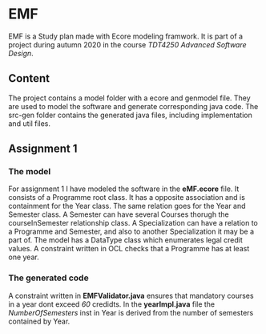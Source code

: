 # EMF
EMF is a Study plan made with Ecore modeling framwork. It is part of a project during autumn 2020 in the course *TDT4250 Advanced Software Design*.

## Content
The project contains a model folder with a ecore and genmodel file. They are used to model the software and generate corresponding java code.
The src-gen folder contains the generated java files, including implementation and util files.

## Assignment 1
### The model
For assignment 1 I have modeled the software in the **eMF.ecore** file. It consists of a Programme root class. It has a opposite association and is containment for the Year class. The same relation goes for the Year and Semester class. A Semester can have several Courses thorugh the courseInSemester relationship class. A Specialization can have a relation to a Programme and Semester, and also to another Specialization it may be a part of. The model has a DataType class which enumerates legal credit values. A constraint written in OCL checks that a Programme has at least one year.
### The generated code
A constraint written in **EMFValidator.java** ensures that mandatory courses in a year dont exceed *60* credidts. In the **yearImpl.java** file the *NumberOfSemesters* inst in Year is derived from the number of semesters contained by Year.